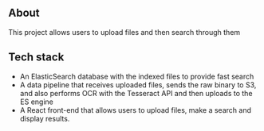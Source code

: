 ## About
This project allows users to upload files and then search through them

## Tech stack
- An ElasticSearch database with the indexed files to provide fast search
- A data pipeline that receives uploaded files, sends the raw binary to S3, and 
also performs OCR with the Tesseract API and then uploads to the ES engine
- A React front-end that allows users to upload files, make a search and display results.
